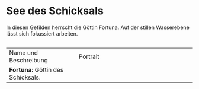 # See des Schicksals

In diesen Gefilden herrscht die Göttin Fortuna. Auf der stillen Wasserebene lässt sich fokussiert arbeiten.

<img src="seaoffate.png" alt="" style="block"/>

<table>
<tr><td>Name und Beschreibung</td><td width="300">Portrait</td></tr>
<tr><td><b>Fortuna:</b> Göttin des Schicksals.</td><td><img src="fortuna.png" alt="" /></td></tr>
<!--<tr><td><b>Meilira:</b> Schicksalsklinge; Reckin der Göttin Fortuna.</td><td><img src="meilira.png" alt="" /></td></tr>-->
</table>